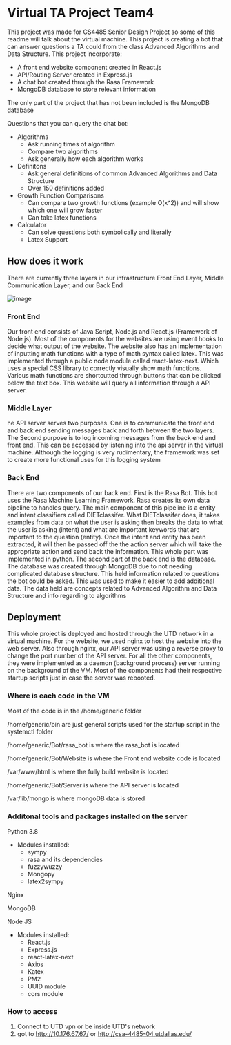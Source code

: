 # Virtual TA Project Team4

This project was made for CS4485 Senior Design Project so some of this readme will talk about the virtual machine. This project is creating a bot that can answer questions a TA could from the class Advanced Algorithms and Data Structure. This project incorporate:

* A front end website component created in React.js
* API/Routing Server created in Express.js
* A chat bot created through the Rasa Framework
* MongoDB database to store relevant information

The only part of the project that has not been included is the MongoDB database

Questions that you can query the chat bot:

 * Algorithms
     * Ask running times of algorithm
     * Compare two algorithms
     * Ask generally how each algorithm works
 * Definitons
     * Ask general definitions of common Advanced Algorithms and Data Structure
     * Over 150 definitions added 
 * Growth Function Comparisons
     * Can compare two growth functions (example O(x^2)) and will show which one will grow faster
     * Can take latex functions
 * Calculator
     * Can solve questions both symbolically and literally
     * Latex Support

## How does it work

There are currently three layers in our infrastructure Front End Layer, Middle Communication Layer, and our Back End 

![image](https://user-images.githubusercontent.com/87556821/206939350-692644fa-8256-4ec1-b491-eb14110a3125.png)

### Front End

Our front end consists of  Java Script, Node.js and React.js (Framework of Node js). Most of the components for the websites are using event hooks to decide what output of the website. The website also has an implementation of inputting math functions with a type of math syntax called latex. This was implemented through a public node module called react-latex-next. Which uses a special CSS library to correctly visually show math functions. Various math functions are shortcutted through buttons that can be clicked below the text box. This website will query all information through a API server.

### Middle Layer

he API server serves two purposes. One is to communicate the front end and back end sending messages back and forth between the two layers. The Second purpose is to log incoming messages from the back end and front end. This can be accessed by listening into the api server in the virtual machine. Although the logging is very rudimentary, the framework was set to create more functional uses for this logging system

### Back End 

There are two components of our back end. First is the Rasa Bot. This bot uses the Rasa Machine Learning Framework. Rasa creates its own data pipeline to handles query. The main component of this pipeline is a entity and intent classifiers called DIETclassifer. What DIETclassifer does, it takes examples from data on what the user is asking then breaks the data to what the user is asking (intent) and what are important keywords that are important to the question (entity). Once the intent and entity has been extracted, it will then be passed off the the action server which will take the appropriate action and send back the information. This whole part was implemented in python. The second part of the back end is the database. The database was created through MongoDB due to not needing complicated database structure. This held information related to questions the bot could be asked. This was used to make it easier to add  additional data. The data held are concepts related to Advanced Algorithm and Data Structure and info regarding to algorithms


## Deployment

This whole project is deployed and hosted through the UTD network in a virtual machine. For the website, we used nginx to host the website into the web server. Also through nginx, our API server was using a reverse proxy to change the port number of the API server. For all the other components, they were implemented as a daemon (background process) server running on the background of the VM. Most of the components had their respective startup scripts just in case the server was rebooted.

### Where is each code in the VM

Most of the code is in the /home/generic folder

/home/generic/bin are just general scripts used for the startup script in the systemctl folder

/home/generic/Bot/rasa_bot is where the rasa_bot is located

/home/generic/Bot/Website is where the Front end website code is located

/var/www/html is where the fully build website is located

/home/generic/Bot/Server is where the API server is located

/var/lib/mongo is where mongoDB data is stored

### Additonal tools and packages installed on the server

Python 3.8
* Modules installed:
    * sympy
    * rasa and its dependencies
    * fuzzywuzzy
    * Mongopy
    * latex2sympy 

Nginx 

MongoDB

Node JS
* Modules installed:
    * React.js
    * Express.js
    * react-latex-next
    * Axios
    * Katex
    * PM2
    * UUID module
    * cors module

### How to access
1. Connect to UTD vpn or be inside UTD's network
2. got to http://10.176.67.67/ or http://csa-4485-04.utdallas.edu/

